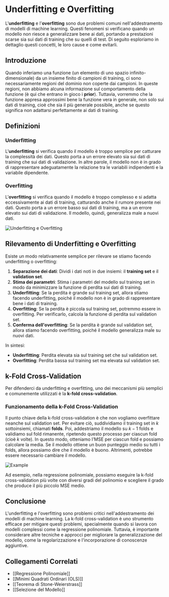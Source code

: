 # **Underfitting e Overfitting**

L'**underfitting** e l'**overfitting** sono due problemi comuni nell'addestramento di modelli di machine learning. Questi fenomeni si verificano quando un modello non riesce a generalizzare bene ai dati, portando a prestazioni scarse sia sui dati di training che su quelli di test. Di seguito esploriamo in dettaglio questi concetti, le loro cause e come evitarli.

## **Introduzione**

Quando inferiamo una funzione (un elemento di uno spazio infinito-dimensionale) da un insieme finito di campioni di training, ci sono necessariamente regioni del dominio non coperte dai campioni. In queste regioni, non abbiamo alcuna informazione sul comportamento della funzione (è qui che entrano in gioco i **prior**). Tuttavia, vorremmo che la funzione appresa approssimi bene la funzione vera in generale, non solo sui dati di training, cioè che sia il più generale possibile, anche se questo significa non adattarsi perfettamente ai dati di training.

## **Definizioni**

### **Underfitting**
L'**underfitting** si verifica quando il modello è troppo semplice per catturare la complessità dei dati. Questo porta a un errore elevato sia sui dati di training che sui dati di validazione. In altre parole, il modello non è in grado di rappresentare adeguatamente la relazione tra le variabili indipendenti e la variabile dipendente.

### **Overfitting**
L'**overfitting** si verifica quando il modello è troppo complesso e si adatta eccessivamente ai dati di training, catturando anche il rumore presente nei dati. Questo porta a un errore basso sui dati di training, ma a un errore elevato sui dati di validazione. Il modello, quindi, generalizza male a nuovi dati.

![Underfitting e Overfitting](https://i0.wp.com/spotintelligence.com/wp-content/uploads/2024/05/underfitting-overfitting.jpg?resize=1024%2C576&ssl=1)

## **Rilevamento di Underfitting e Overfitting**

Esiste un modo relativamente semplice per rilevare se stiamo facendo underfitting o overfitting:

1. **Separazione dei dati**: Dividi i dati noti in due insiemi: il **training set** e il **validation set**.
2. **Stima dei parametri**: Stima i parametri del modello sul training set in modo da minimizzare la funzione di perdita sui dati di training.
3. **Underfitting**: Se la perdita è grande sul training set, allora stiamo facendo underfitting, poiché il modello non è in grado di rappresentare bene i dati di training.
4. **Overfitting**: Se la perdita è piccola sul training set, potremmo essere in overfitting. Per verificarlo, calcola la funzione di perdita sul validation set.
5. **Conferma dell'overfitting**: Se la perdita è grande sul validation set, allora stiamo facendo overfitting, poiché il modello generalizza male su nuovi dati.

In sintesi:
- **Underfitting**: Perdita elevata sia sul training set che sul validation set.
- **Overfitting**: Perdita bassa sul training set ma elevata sul validation set.

## **k-Fold Cross-Validation**

Per difenderci da underfitting e overfitting, uno dei meccanismi più semplici e comunemente utilizzati è la **k-fold cross-validation**.

### **Funzionamento della k-Fold Cross-Validation**

Il punto chiave della k-fold cross-validation è che non vogliamo overfittare neanche sul validation set. Per evitare ciò, suddividiamo il training set in $k$ sottoinsiemi, chiamati **folds**. Poi, addestriamo il modello su $k-1$ folds e validiamo sul fold rimanente, ripetendo questo processo per ciascun fold (cioè $k$ volte). In questo modo, otteniamo l'MSE per ciascun fold e possiamo calcolare la media. Se il modello ottiene un buon punteggio medio su tutti i folds, allora possiamo dire che il modello è buono. Altrimenti, potrebbe essere necessario cambiare il modello.

![Example](https://towardsdatascience.com/wp-content/uploads/2024/11/1zyVG5Y3DCanGQlLS_CbpiQ.png)

Ad esempio, nella regressione polinomiale, possiamo eseguire la k-fold cross-validation più volte con diversi gradi del polinomio e scegliere il grado che produce il più piccolo MSE medio.

## **Conclusione**

L'underfitting e l'overfitting sono problemi critici nell'addestramento dei modelli di machine learning. La k-fold cross-validation è uno strumento efficace per mitigare questi problemi, specialmente quando si lavora con modelli complessi come la regressione polinomiale. Tuttavia, è importante considerare altre tecniche e approcci per migliorare la generalizzazione del modello, come la regolarizzazione e l'incorporazione di conoscenze aggiuntive.

## **Collegamenti Correlati**
- [[Regressione Polinomiale]]
- [[Minimi Quadrati Ordinari (OLS)]]
- [[Teorema di Stone-Weierstrass]]
- [[Selezione del Modello]]
